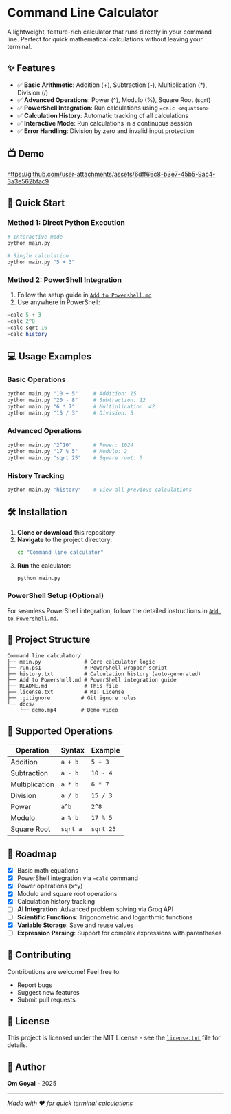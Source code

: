 # Command Line Calculator

A lightweight, feature-rich calculator that runs directly in your command line. Perfect for quick mathematical calculations without leaving your terminal.

## ✨ Features

- ✅ **Basic Arithmetic**: Addition (+), Subtraction (-), Multiplication (*), Division (/)
- ✅ **Advanced Operations**: Power (^), Modulo (%), Square Root (sqrt)
- ✅ **PowerShell Integration**: Run calculations using `=calc <equation>`
- ✅ **Calculation History**: Automatic tracking of all calculations
- ✅ **Interactive Mode**: Run calculations in a continuous session
- ✅ **Error Handling**: Division by zero and invalid input protection

## 📺 Demo

https://github.com/user-attachments/assets/6dff66c8-b3e7-45b5-9ac4-3a3e562bfac9

## 🚀 Quick Start

### Method 1: Direct Python Execution
```bash
# Interactive mode
python main.py

# Single calculation
python main.py "5 + 3"
```

### Method 2: PowerShell Integration
1. Follow the setup guide in [`Add to Powershell.md`](Add%20to%20Powershell.md)
2. Use anywhere in PowerShell:
```powershell
=calc 5 + 3
=calc 2^8  
=calc sqrt 16
=calc history
```

## 💻 Usage Examples

### Basic Operations
```bash
python main.py "10 + 5"     # Addition: 15
python main.py "20 - 8"     # Subtraction: 12
python main.py "6 * 7"      # Multiplication: 42
python main.py "15 / 3"     # Division: 5
```

### Advanced Operations
```bash
python main.py "2^10"       # Power: 1024
python main.py "17 % 5"     # Modulo: 2
python main.py "sqrt 25"    # Square root: 5
```

### History Tracking
```bash
python main.py "history"    # View all previous calculations
```

## 🛠️ Installation

1. **Clone or download** this repository
2. **Navigate** to the project directory:
   ```bash
   cd "Command line calculator"
   ```
3. **Run** the calculator:
   ```bash
   python main.py
   ```

### PowerShell Setup (Optional)
For seamless PowerShell integration, follow the detailed instructions in [`Add to Powershell.md`](Add%20to%20Powershell.md).

## 📁 Project Structure

```
Command line calculator/
├── main.py              # Core calculator logic
├── run.ps1              # PowerShell wrapper script
├── history.txt          # Calculation history (auto-generated)
├── Add to Powershell.md # PowerShell integration guide
├── README.md            # This file
├── license.txt          # MIT License
├── .gitignore          # Git ignore rules
└── docs/
    └── demo.mp4        # Demo video
```

## 🎯 Supported Operations

| Operation | Syntax | Example |
|-----------|--------|---------|
| Addition | `a + b` | `5 + 3` |
| Subtraction | `a - b` | `10 - 4` |
| Multiplication | `a * b` | `6 * 7` |
| Division | `a / b` | `15 / 3` |
| Power | `a^b` | `2^8` |
| Modulo | `a % b` | `17 % 5` |
| Square Root | `sqrt a` | `sqrt 25` |

## 🔮 Roadmap

- [x] Basic math equations
- [x] PowerShell integration via `=calc` command  
- [x] Power operations (x^y)
- [x] Modulo and square root operations
- [x] Calculation history tracking
- [ ] **AI Integration**: Advanced problem solving via Groq API
- [ ] **Scientific Functions**: Trigonometric and logarithmic functions
- [x] **Variable Storage**: Save and reuse values
- [ ] **Expression Parsing**: Support for complex expressions with parentheses

## 🤝 Contributing

Contributions are welcome! Feel free to:
- Report bugs
- Suggest new features
- Submit pull requests

## 📄 License

This project is licensed under the MIT License - see the [`license.txt`](license.txt) file for details.

## 👤 Author

**Om Goyal** - 2025

---

*Made with ❤️ for quick terminal calculations*